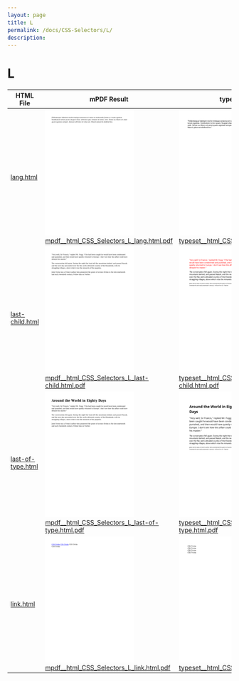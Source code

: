 ```yaml
---
layout: page
title: L
permalink: /docs/CSS-Selectors/L/
description: 
---
```


# L
HTML File | mPDF Result | typeset.sh Result | PDFreactor Result
------------- | ------------- | ------------- | -------------
[lang.html](/html/CSS%20Selectors/L/lang.html) | ![](mpdf__html_CSS_Selectors_L_lang.html.png) [mpdf__html_CSS_Selectors_L_lang.html.pdf](mpdf__html_CSS_Selectors_L_lang.html.pdf) | ![](typeset__html_CSS_Selectors_L_lang.html.png) [typeset__html_CSS_Selectors_L_lang.html.pdf](typeset__html_CSS_Selectors_L_lang.html.pdf) | ![](pdfreactor__html_CSS_Selectors_L_lang.html.png) [pdfreactor__html_CSS_Selectors_L_lang.html.pdf](pdfreactor__html_CSS_Selectors_L_lang.html.pdf)
[last-child.html](/html/CSS%20Selectors/L/last-child.html) | ![](mpdf__html_CSS_Selectors_L_last-child.html.png) [mpdf__html_CSS_Selectors_L_last-child.html.pdf](mpdf__html_CSS_Selectors_L_last-child.html.pdf) | ![](typeset__html_CSS_Selectors_L_last-child.html.png) [typeset__html_CSS_Selectors_L_last-child.html.pdf](typeset__html_CSS_Selectors_L_last-child.html.pdf) | ![](pdfreactor__html_CSS_Selectors_L_last-child.html.png) [pdfreactor__html_CSS_Selectors_L_last-child.html.pdf](pdfreactor__html_CSS_Selectors_L_last-child.html.pdf)
[last-of-type.html](/html/CSS%20Selectors/L/last-of-type.html) | ![](mpdf__html_CSS_Selectors_L_last-of-type.html.png) [mpdf__html_CSS_Selectors_L_last-of-type.html.pdf](mpdf__html_CSS_Selectors_L_last-of-type.html.pdf) | ![](typeset__html_CSS_Selectors_L_last-of-type.html.png) [typeset__html_CSS_Selectors_L_last-of-type.html.pdf](typeset__html_CSS_Selectors_L_last-of-type.html.pdf) | ![](pdfreactor__html_CSS_Selectors_L_last-of-type.html.png) [pdfreactor__html_CSS_Selectors_L_last-of-type.html.pdf](pdfreactor__html_CSS_Selectors_L_last-of-type.html.pdf)
[link.html](/html/CSS%20Selectors/L/link.html) | ![](mpdf__html_CSS_Selectors_L_link.html.png) [mpdf__html_CSS_Selectors_L_link.html.pdf](mpdf__html_CSS_Selectors_L_link.html.pdf) | ![](typeset__html_CSS_Selectors_L_link.html.png) [typeset__html_CSS_Selectors_L_link.html.pdf](typeset__html_CSS_Selectors_L_link.html.pdf) | ![](pdfreactor__html_CSS_Selectors_L_link.html.png) [pdfreactor__html_CSS_Selectors_L_link.html.pdf](pdfreactor__html_CSS_Selectors_L_link.html.pdf)

